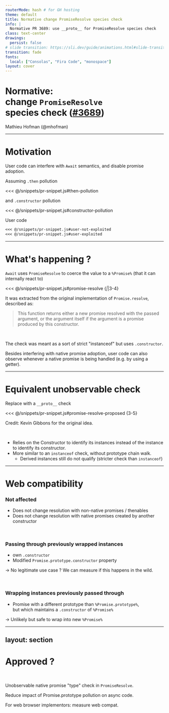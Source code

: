 ```yaml
---
routerMode: hash # for GH hosting
theme: default
title: Normative change PromiseResolve species check
info: |
  Normative PR 3689: use __proto__ for PromiseResolve species check
class: text-center
drawings:
  persist: false
# slide transition: https://sli.dev/guide/animations.html#slide-transitions
transition: fade
fonts:
  local: ["Consolas", "Fira Code", "monospace"]
layout: cover
---
```


# Normative: <br/> change `PromiseResolve` <br/> species check ([#3689](https://github.com/tc39/ecma262/pull/3689))

Mathieu Hofman (@mhofman)

---

# Motivation

User code can interfere with `Await` semantics, and disable promise adoption.

<v-click at="1">

Assuming `.then` pollution

<<< @/snippets/pr-snippet.js#then-pollution
</v-click>

<v-click at="3">

and `.constructor` pollution

<<< @/snippets/pr-snippet.js#constructor-pollution
</v-click>

<v-click at="2">

User code

````md magic-move {at: 3}
<<< @/snippets/pr-snippet.js#user-not-exploited
<<< @/snippets/pr-snippet.js#user-exploited
````
</v-click>

---

# What's happening ?

`Await` uses `PromiseResolve` to coerce the value to a `%Promise%` (that it can internally react to)

<<< @/snippets/pr-snippet.js#promise-resolve {*|*|3-4}

<v-click at="1">

It was extracted from the original implementation of `Promise.resolve`, described as:

> This function returns either a new promise resolved with the passed argument, or the argument itself if the argument is a promise produced by this constructor.

</v-click>

<br/>

<v-click at="2">

The check was meant as a sort of strict "instanceof" but uses `.constructor`.

Besides interfering with native promise adoption, user code can also observe whenever a native promise is being handled (e.g. by using a getter).

</v-click>

---

# Equivalent unobservable check

Replace with a `__proto__` check

<<< @/snippets/pr-snippet.js#promise-resolve-proposed {3-5}

Credit: Kevin Gibbons for the original idea.

<br/>

<v-click>

* Relies on the Constructor to identify its instances instead of the instance to identify its constructor.
* More similar to an `instanceof` check, without prototype chain walk.
  * Derived instances still do not qualify (stricter check than `instanceof`)

</v-click>

---

# Web compatibility

<v-click>

### Not affected

* Does not change resolution with non-native promises / thenables
* Does not change resolution with native promises created by another constructor

</v-click>

<br/>

<v-click>

### Passing through previously wrapped instances

* own `.constructor`
* Modified `Promise.prototype.constructor` property

-> No legitimate use case ? We can measure if this happens in the wild.

</v-click>

<br/>

<v-click>

### Wrapping instances previously passed through

* Promise with a different prototype than `%Promise.prototype%`, <br/>
  but which maintains a `.constructor` of `%Promise%`

-> Unlikely but safe to wrap into new `%Promise%`

</v-click>

---
layout: section
---
# Approved ?

<br/>

Unobservable native promise "type" check in `PromiseResolve`.

Reduce impact of Promise.prototype pollution on async code.

For web browser implementors: measure web compat.